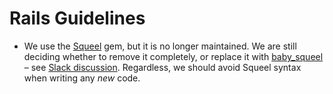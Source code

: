 # Rails Guidelines

* We use the [Squeel][squeel] gem, but it is no longer maintained.
  We are still deciding whether to remove it completely, or replace it
  with [baby_squeel][baby_squeel] – see [Slack discussion][slack_squeel].
  Regardless, we should avoid Squeel syntax when writing any _new_ code.

[squeel]: https://github.com/activerecord-hackery/squeel
[baby_squeel]: https://github.com/rzane/baby_squeel
[slack_squeel]: https://financeit.slack.com/archives/C024QMFSF/p1519847908000572
